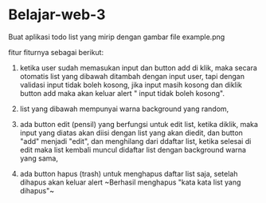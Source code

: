 # Belajar-web-3

Buat aplikasi todo list yang mirip dengan gambar file example.png

fitur fiturnya sebagai berikut: 

1. ketika user sudah memasukan input dan button add di klik, maka secara otomatis list yang dibawah ditambah dengan input user, tapi dengan validasi input tidak boleh kosong, jika input masih kosong dan diklik button add maka akan keluar alert " input tidak boleh kosong".

2. list yang dibawah mempunyai warna background yang random, 
3. ada button edit (pensil) yang berfungsi untuk edit list, ketika diklik, maka input yang diatas akan diisi dengan list yang akan diedit, dan button "add" menjadi "edit", dan menghilang dari ddaftar list, ketika selesai di edit maka list kembali muncul didaftar list dengan background warna yang sama, 
4. ada button hapus (trash) untuk menghapus daftar list saja, setelah dihapus akan keluar alert ~Berhasil menghapus "kata kata list yang dihapus"~